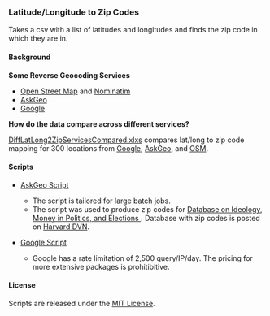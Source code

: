 ### Latitude/Longitude to Zip Codes

Takes a csv with a list of latitudes and longitudes and finds the zip code in which they are in.

#### Background

**Some Reverse Geocoding Services**

* [Open Street Map](http://www.openstreetmap.org/) and [Nominatim](https://github.com/twain47/Nominatim)
* [AskGeo](http://askgeo.com/)
* [Google](https://developers.google.com/maps/)

**How do the data compare across different services?**

[DiffLatLong2ZipServicesCompared.xlxs](DiffLatLong2ZipServicesCompared.xlsx) compares lat/long to zip code mapping for 300 locations from [Google](https://developers.google.com/maps/), [AskGeo](http://askgeo.com/), and [OSM](http://www.openstreetmap.org/).

#### Scripts

* [AskGeo Script](askgeo) 
  * The script is tailored for large batch jobs. 
  * The script was used to produce zip codes for [Database on Ideology, Money in Politics, and Elections ](http://data.stanford.edu/dime). Database with zip codes is posted on [Harvard DVN](http://dx.doi.org/10.7910/DVN/28957). 

* [Google Script](google)
  * Google has a rate limitation of 2,500 query/IP/day. The pricing for more extensive packages is prohitibitive.

#### License
Scripts are released under the [MIT License](License.md).
